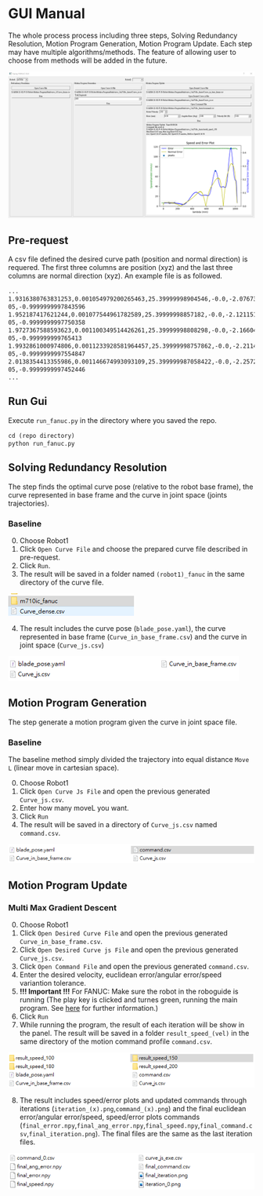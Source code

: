 # GUI Manual

The whole process process including three steps, Solving Redundancy Resolution, Motion Program Generation, Motion Program Update. Each step may have multiple algorithms/methods. The feature of allowing user to choose from methods will be added in the future.

![](figures/gui.png)

## Pre-request

A csv file defined the desired curve path (position and normal direction) is requered. The first three columns are position (xyz) and the last three columns are normal direction (xyz). An example file is as followed.

```
...
1.9316380763831253,0.001054979200265463,25.39999998904546,-0.0,-2.076730708736155e-05,-0.9999999997843596
1.952187417621244,0.001077544961782589,25.39999998857182,-0.0,-2.121151499094843e-05,-0.9999999997750358
1.9727367588593623,0.001100349514426261,25.39999998808298,-0.0,-2.1660423507246714e-05,-0.999999999765413
1.9932861000974806,0.0011233928581964457,25.39999998757862,-0.0,-2.21140326362551e-05,-0.9999999997554847
2.0138354413355986,0.001146674993093109,25.399999987058422,-0.0,-2.2572342377972192e-05,-0.9999999997452446
...
```

## Run Gui

Execute `run_fanuc.py` in the directory where you saved the repo.

```
cd (repo directory)
python run_fanuc.py
```

## Solving Redundancy Resolution

The step finds the optimal curve pose (relative to the robot base frame), the curve represented in base frame and the curve in joint space (joints trajectories).

### Baseline

0. Choose Robot1
1. Click `Open Curve File` and choose the prepared curve file described in pre-request.
2. Click `Run`.
3. The result will be saved in a folder named `(robot1)_fanuc` in the same directory of the curve file. 

![](figures/redres_folder.png)

4. The result includes the curve pose (`blade_pose.yaml`), the curve represented in base frame (`Curve_in_base_frame.csv`) and the curve in joint space (`Curve_js.csv`)

![](figures/redres_result.png)

## Motion Program Generation

The step generate a motion program given the curve in joint space file.

### Baseline

The baseline method simply divided the trajectory into equal distance `Move L` (linear move in  cartesian space).

0. Choose Robot1
1. Click `Open Curve Js File` and open the previous generated `Curve_js.csv`.
2. Enter how many moveL you want.
3. Click `Run`
4. The result will be saved in a directory of `Curve_js.csv` named `command.csv`.

![](figures/moproggen_baseline_result.png)

## Motion Program Update

### Multi Max Gradient Descent

0. Choose Robot1
1. Click `Open Desired Curve File` and open the previous generated `Curve_in_base_frame.csv`.
2. Click `Open Desired Curve js File` and open the previous generated `Curve_js.csv`.
3. Click `Open Command File` and open the previous generated `command.csv`.
4. Enter the desired velocity, euclidean error/angular error/speed variantion tolerance.
5. **!!! Important !!!** For FANUC: Make sure the robot in the roboguide is running (The play key is clicked and turnes green, running the main program. See [here](https://github.com/eric565648/fanuc_motion_program_exec) for further information.)
6. Click `Run`
7. While running the program, the result of each iteration will be show in the panel. The result will be saved in a folder `result_speed_(vel)` in the same directory of the motion command profile `command.csv`.

![](figures/max_grad_folder.png)

8. The result includes speed/error plots and updated commands through iterations (`iteration_(x).png`,`command_(x).png`) and the final euclidean error/angular error/speed, speed/error plots commands (`final_error.npy`,`final_ang_error.npy`,`final_speed.npy`,`final_command.csv`,`final_iteration.png`). The final files are the same as the last iteration files.

![](figures/max_grad_result.png)

